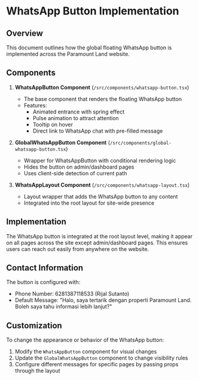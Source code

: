 # WhatsApp Button Implementation

## Overview

This document outlines how the global floating WhatsApp button is implemented across the Paramount Land website.

## Components

1. **WhatsAppButton Component** (`/src/components/whatsapp-button.tsx`)

   - The base component that renders the floating WhatsApp button
   - Features:
     - Animated entrance with spring effect
     - Pulse animation to attract attention
     - Tooltip on hover
     - Direct link to WhatsApp chat with pre-filled message

2. **GlobalWhatsAppButton Component** (`/src/components/global-whatsapp-button.tsx`)

   - Wrapper for WhatsAppButton with conditional rendering logic
   - Hides the button on admin/dashboard pages
   - Uses client-side detection of current path

3. **WhatsAppLayout Component** (`/src/components/whatsapp-layout.tsx`)
   - Layout wrapper that adds the WhatsApp button to any content
   - Integrated into the root layout for site-wide presence

## Implementation

The WhatsApp button is integrated at the root layout level, making it appear on all pages across the site except admin/dashboard pages. This ensures users can reach out easily from anywhere on the website.

## Contact Information

The button is configured with:

- Phone Number: 6281387118533 (Rijal Sutanto)
- Default Message: "Halo, saya tertarik dengan properti Paramount Land. Boleh saya tahu informasi lebih lanjut?"

## Customization

To change the appearance or behavior of the WhatsApp button:

1. Modify the `WhatsAppButton` component for visual changes
2. Update the `GlobalWhatsAppButton` component to change visibility rules
3. Configure different messages for specific pages by passing props through the layout
